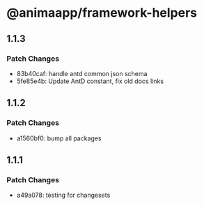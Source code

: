 # @animaapp/framework-helpers

## 1.1.3

### Patch Changes

- 83b40caf: handle antd common json schema
- 5fe85e4b: Update AntD constant, fix old docs links

## 1.1.2

### Patch Changes

- a1560bf0: bump all packages

## 1.1.1

### Patch Changes

- a49a078: testing for changesets
